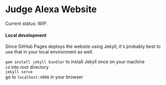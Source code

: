 # Judge Alexa Website

Current status: WIP.

#### Local development

Since GitHub Pages deploys the website using Jekyll, it's probably best to use that in your local environment as well.

`gem install jekyll bundler` to install Jekyll once on your machine  
`cd` into root directory  
`jekyll serve`  
go to `localhost:4000` in your browser
